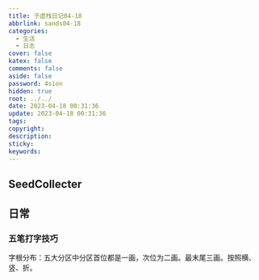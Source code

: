 ```yaml
---
title: 子虚栈日记04-18
abbrlink: sands04-18
categories:
  - 生活
  - 日志
cover: false
katex: false
comments: false
aside: false
password: 4sion
hidden: true
root: ../../
date: 2023-04-18 00:31:36
update: 2023-04-18 00:31:36
tags:
copyright:
description:
sticky:
keywords:
---
```


## SeedCollecter


## 日常
### 五笔打字技巧
字根分布：五大分区中分区首位都是一画，次位为二画。最末尾三画。按照横、竖、折。